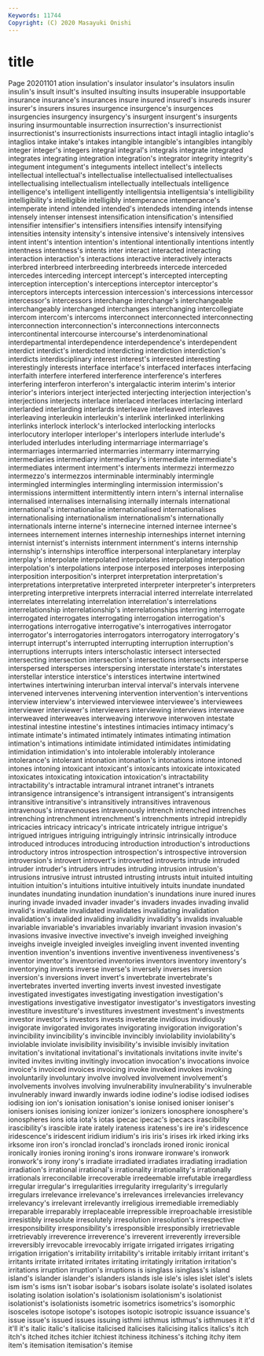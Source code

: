 ```yaml
---
Keywords: 11744
Copyright: (C) 2020 Masayuki Onishi
---
```


# title
Page 20201101
ation insulation's insulator insulator's insulators
insulin insulin's insult insult's insulted insulting insults insuperable insupportable insurance
insurance's insurances insure insured insured's insureds insurer insurer's insurers insures
insurgence insurgence's insurgences insurgencies insurgency insurgency's insurgent insurgent's insurgents insuring
insurmountable insurrection insurrection's insurrectionist insurrectionist's insurrectionists insurrections intact intagli intaglio
intaglio's intaglios intake intake's intakes intangible intangible's intangibles intangibly integer
integer's integers integral integral's integrals integrate integrated integrates integrating integration
integration's integrator integrity integrity's integument integument's integuments intellect intellect's intellects
intellectual intellectual's intellectualise intellectualised intellectualises intellectualising intellectualism intellectually intellectuals intelligence
intelligence's intelligent intelligently intelligentsia intelligentsia's intelligibility intelligibility's intelligible intelligibly intemperance
intemperance's intemperate intend intended intended's intendeds intending intends intense intensely
intenser intensest intensification intensification's intensified intensifier intensifier's intensifiers intensifies intensify
intensifying intensities intensity intensity's intensive intensive's intensively intensives intent intent's
intention intention's intentional intentionally intentions intently intentness intentness's intents inter
interact interacted interacting interaction interaction's interactions interactive interactively interacts interbred
interbreed interbreeding interbreeds intercede interceded intercedes interceding intercept intercept's intercepted
intercepting interception interception's interceptions interceptor interceptor's interceptors intercepts intercession intercession's
intercessions intercessor intercessor's intercessors interchange interchange's interchangeable interchangeably interchanged interchanges
interchanging intercollegiate intercom intercom's intercoms interconnect interconnected interconnecting interconnection interconnection's
interconnections interconnects intercontinental intercourse intercourse's interdenominational interdepartmental interdependence interdependence's interdependent
interdict interdict's interdicted interdicting interdiction interdiction's interdicts interdisciplinary interest interest's
interested interesting interestingly interests interface interface's interfaced interfaces interfacing interfaith
interfere interfered interference interference's interferes interfering interferon interferon's intergalactic interim
interim's interior interior's interiors interject interjected interjecting interjection interjection's interjections
interjects interlace interlaced interlaces interlacing interlard interlarded interlarding interlards interleave
interleaved interleaves interleaving interleukin interleukin's interlink interlinked interlinking interlinks interlock
interlock's interlocked interlocking interlocks interlocutory interloper interloper's interlopers interlude interlude's
interluded interludes interluding intermarriage intermarriage's intermarriages intermarried intermarries intermarry intermarrying
intermediaries intermediary intermediary's intermediate intermediate's intermediates interment interment's interments intermezzi
intermezzo intermezzo's intermezzos interminable interminably intermingle intermingled intermingles intermingling intermission
intermission's intermissions intermittent intermittently intern intern's internal internalise internalised internalises
internalising internally internals international international's internationalise internationalised internationalises internationalising internationalism
internationalism's internationally internationals interne interne's internecine interned internee internee's internees
internement internes interneship interneships internet interning internist internist's internists internment
internment's interns internship internship's internships interoffice interpersonal interplanetary interplay interplay's
interpolate interpolated interpolates interpolating interpolation interpolation's interpolations interpose interposed interposes
interposing interposition interposition's interpret interpretation interpretation's interpretations interpretative interpreted interpreter
interpreter's interpreters interpreting interpretive interprets interracial interred interrelate interrelated interrelates
interrelating interrelation interrelation's interrelations interrelationship interrelationship's interrelationships interring interrogate interrogated
interrogates interrogating interrogation interrogation's interrogations interrogative interrogative's interrogatives interrogator interrogator's
interrogatories interrogators interrogatory interrogatory's interrupt interrupt's interrupted interrupting interruption interruption's
interruptions interrupts inters interscholastic intersect intersected intersecting intersection intersection's intersections
intersects intersperse interspersed intersperses interspersing interstate interstate's interstates interstellar interstice
interstice's interstices intertwine intertwined intertwines intertwining interurban interval interval's intervals
intervene intervened intervenes intervening intervention intervention's interventions interview interview's interviewed
interviewee interviewee's interviewees interviewer interviewer's interviewers interviewing interviews interweave interweaved
interweaves interweaving interwove interwoven intestate intestinal intestine intestine's intestines intimacies
intimacy intimacy's intimate intimate's intimated intimately intimates intimating intimation intimation's
intimations intimidate intimidated intimidates intimidating intimidation intimidation's into intolerable intolerably
intolerance intolerance's intolerant intonation intonation's intonations intone intoned intones intoning
intoxicant intoxicant's intoxicants intoxicate intoxicated intoxicates intoxicating intoxication intoxication's intractability
intractability's intractable intramural intranet intranet's intranets intransigence intransigence's intransigent intransigent's
intransigents intransitive intransitive's intransitively intransitives intravenous intravenous's intravenouses intravenously intrench
intrenched intrenches intrenching intrenchment intrenchment's intrenchments intrepid intrepidly intricacies intricacy
intricacy's intricate intricately intrigue intrigue's intrigued intrigues intriguing intriguingly intrinsic
intrinsically introduce introduced introduces introducing introduction introduction's introductions introductory intros
introspection introspection's introspective introversion introversion's introvert introvert's introverted introverts intrude
intruded intruder intruder's intruders intrudes intruding intrusion intrusion's intrusions intrusive
intrust intrusted intrusting intrusts intuit intuited intuiting intuition intuition's intuitions
intuitive intuitively intuits inundate inundated inundates inundating inundation inundation's inundations
inure inured inures inuring invade invaded invader invader's invaders invades
invading invalid invalid's invalidate invalidated invalidates invalidating invalidation invalidation's invalided
invaliding invalidity invalidity's invalids invaluable invariable invariable's invariables invariably invariant
invasion invasion's invasions invasive invective invective's inveigh inveighed inveighing inveighs
inveigle inveigled inveigles inveigling invent invented inventing invention invention's inventions
inventive inventiveness inventiveness's inventor inventor's inventoried inventories inventors inventory inventory's
inventorying invents inverse inverse's inversely inverses inversion inversion's inversions invert
invert's invertebrate invertebrate's invertebrates inverted inverting inverts invest invested investigate
investigated investigates investigating investigation investigation's investigations investigative investigator investigator's investigators
investing investiture investiture's investitures investment investment's investments investor investor's investors
invests inveterate invidious invidiously invigorate invigorated invigorates invigorating invigoration invigoration's
invincibility invincibility's invincible invincibly inviolability inviolability's inviolable inviolate invisibility invisibility's
invisible invisibly invitation invitation's invitational invitational's invitationals invitations invite invite's
invited invites inviting invitingly invocation invocation's invocations invoice invoice's invoiced
invoices invoicing invoke invoked invokes invoking involuntarily involuntary involve involved
involvement involvement's involvements involves involving invulnerability invulnerability's invulnerable invulnerably inward
inwardly inwards iodine iodine's iodise iodised iodises iodising ion ion's
ionisation ionisation's ionise ionised ioniser ioniser's ionisers ionises ionising ionizer
ionizer's ionizers ionosphere ionosphere's ionospheres ions iota iota's iotas ipecac
ipecac's ipecacs irascibility irascibility's irascible irate irately irateness irateness's ire
ire's iridescence iridescence's iridescent iridium iridium's iris iris's irises irk
irked irking irks irksome iron iron's ironclad ironclad's ironclads ironed
ironic ironical ironically ironies ironing ironing's irons ironware ironware's ironwork
ironwork's irony irony's irradiate irradiated irradiates irradiating irradiation irradiation's irrational
irrational's irrationality irrationality's irrationally irrationals irreconcilable irrecoverable irredeemable irrefutable irregardless
irregular irregular's irregularities irregularity irregularity's irregularly irregulars irrelevance irrelevance's irrelevances
irrelevancies irrelevancy irrelevancy's irrelevant irrelevantly irreligious irremediable irremediably irreparable irreparably
irreplaceable irrepressible irreproachable irresistible irresistibly irresolute irresolutely irresolution irresolution's irrespective
irresponsibility irresponsibility's irresponsible irresponsibly irretrievable irretrievably irreverence irreverence's irreverent irreverently
irreversible irreversibly irrevocable irrevocably irrigate irrigated irrigates irrigating irrigation irrigation's
irritability irritability's irritable irritably irritant irritant's irritants irritate irritated irritates
irritating irritatingly irritation irritation's irritations irruption irruption's irruptions is isinglass
isinglass's island island's islander islander's islanders islands isle isle's isles
islet islet's islets ism ism's isms isn't isobar isobar's isobars
isolate isolate's isolated isolates isolating isolation isolation's isolationism isolationism's isolationist
isolationist's isolationists isometric isometrics isometrics's isomorphic isosceles isotope isotope's isotopes
isotopic isotropic issuance issuance's issue issue's issued issues issuing isthmi
isthmus isthmus's isthmuses it it'd it'll it's italic italic's italicise
italicised italicises italicising italics italics's itch itch's itched itches itchier
itchiest itchiness itchiness's itching itchy item item's itemisation itemisation's itemise
